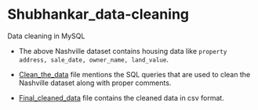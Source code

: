 # Shubhankar_data-cleaning
Data cleaning in MySQL
 
- The above Nashville dataset contains housing data like ```property address, sale_date, owner_name, land_value```.

- [Clean_the_data](project1_clean_the_data) file mentions the SQL queries that are used to clean the Nashville dataset along with proper comments.

- [Final_cleaned_data](final_cleaned_data.csv) file contains the cleaned data in csv format.

